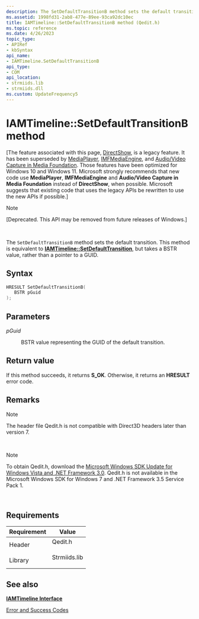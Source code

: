 ```yaml
---
description: The SetDefaultTransitionB method sets the default transition. This method is equivalent to IAMTimeline::SetDefaultTransition, but takes a BSTR value, rather than a pointer to a GUID.
ms.assetid: 1998fd31-2ab8-477e-89ee-93ca92dc10ec
title: IAMTimeline::SetDefaultTransitionB method (Qedit.h)
ms.topic: reference
ms.date: 4/26/2023
topic_type: 
- APIRef
- kbSyntax
api_name: 
- IAMTimeline.SetDefaultTransitionB
api_type: 
- COM
api_location: 
- strmiids.lib
- strmiids.dll
ms.custom: UpdateFrequency5
---
```


# IAMTimeline::SetDefaultTransitionB method

\[The feature associated with this page, [DirectShow](/windows/win32/directshow/directshow), is a legacy feature. It has been superseded by [MediaPlayer](/uwp/api/Windows.Media.Playback.MediaPlayer), [IMFMediaEngine](/windows/win32/api/mfmediaengine/nn-mfmediaengine-imfmediaengine), and [Audio/Video Capture in Media Foundation](windows/win32/medfound/audio-video-capture-in-media-foundation). Those features have been optimized for Windows 10 and Windows 11. Microsoft strongly recommends that new code use **MediaPlayer**, **IMFMediaEngine** and **Audio/Video Capture in Media Foundation** instead of **DirectShow**, when possible. Microsoft suggests that existing code that uses the legacy APIs be rewritten to use the new APIs if possible.\]

> [!Note]  
> \[Deprecated. This API may be removed from future releases of Windows.\]

 

The `SetDefaultTransitionB` method sets the default transition. This method is equivalent to [**IAMTimeline::SetDefaultTransition**](iamtimeline-setdefaulttransition.md), but takes a BSTR value, rather than a pointer to a GUID.

## Syntax


```C++
HRESULT SetDefaultTransitionB(
   BSTR pGuid
);
```



## Parameters

<dl> <dt>

*pGuid* 
</dt> <dd>

BSTR value representing the GUID of the default transition.

</dd> </dl>

## Return value

If this method succeeds, it returns **S\_OK**. Otherwise, it returns an **HRESULT** error code.

## Remarks

> [!Note]  
> The header file Qedit.h is not compatible with Direct3D headers later than version 7.

 

> [!Note]  
> To obtain Qedit.h, download the [Microsoft Windows SDK Update for Windows Vista and .NET Framework 3.0](https://msdn.microsoft.com/windowsvista/bb980924.aspx). Qedit.h is not available in the Microsoft Windows SDK for Windows 7 and .NET Framework 3.5 Service Pack 1.

 

## Requirements



| Requirement | Value |
|--------------------|-----------------------------------------------------------------------------------------|
| Header<br/>  | <dl> <dt>Qedit.h</dt> </dl>      |
| Library<br/> | <dl> <dt>Strmiids.lib</dt> </dl> |



## See also

<dl> <dt>

[**IAMTimeline Interface**](iamtimeline.md)
</dt> <dt>

[Error and Success Codes](error-and-success-codes.md)
</dt> </dl>

 

 




